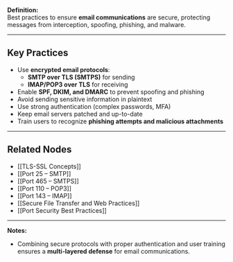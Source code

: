**Definition:**  
Best practices to ensure **email communications** are secure, protecting messages from interception, spoofing, phishing, and malware.

---

## **Key Practices**
- Use **encrypted email protocols**:  
  - **SMTP over TLS (SMTPS)** for sending  
  - **IMAP/POP3 over TLS** for receiving  
- Enable **SPF, DKIM, and DMARC** to prevent spoofing and phishing  
- Avoid sending sensitive information in plaintext  
- Use strong authentication (complex passwords, MFA)  
- Keep email servers patched and up-to-date  
- Train users to recognize **phishing attempts and malicious attachments**  

---

## **Related Nodes**
- [[TLS-SSL Concepts]]  
- [[Port 25 – SMTP]]  
- [[Port 465 – SMTPS]]  
- [[Port 110 – POP3]]  
- [[Port 143 – IMAP]]  
- [[Secure File Transfer and Web Practices]]  
- [[Port Security Best Practices]]  

---

**Notes:**  
- Combining secure protocols with proper authentication and user training ensures a **multi-layered defense** for email communications.  